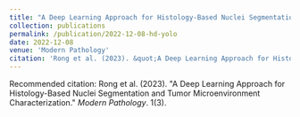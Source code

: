 ```yaml
---
title: "A Deep Learning Approach for Histology-Based Nuclei Segmentation and Tumor Microenvironment Characterization"
collection: publications
permalink: /publication/2022-12-08-hd-yolo
date: 2022-12-08
venue: 'Modern Pathology'
citation: 'Rong et al. (2023). &quot;A Deep Learning Approach for Histology-Based Nuclei Segmentation and Tumor Microenvironment Characterization.&quot; <i>Modern Pathology</i>. 1(3).'
---
```

Recommended citation: Rong et al. (2023). "A Deep Learning Approach for Histology-Based Nuclei Segmentation and Tumor Microenvironment Characterization." <i>Modern Pathology</i>. 1(3).